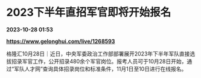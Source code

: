 # 2023下半年直招军官即将开始报名

**2023-10-28 01:53**

**https://www.gelonghui.com/live/1268593**

格隆汇10月28日｜近日，中央军委政治工作部部署展开2023年下半年军队直接选拔招录军官工作，公开招录480余个军官岗位。报考人员可于10月28日开始，通过“军队人才网”查询具体招录岗位和标准条件，11月1日至10日进行在线报名。